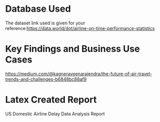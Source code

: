 # Database Used
The dataset link used is given for your reference:https://data.world/dot/airline-on-time-performance-statistics
# Key Findings and Business Use Cases
https://medium.com/@kagneraveenarajendra/the-future-of-air-travel-trends-and-challenges-b6848bc88af9
# Latex Created Report
US Domestic Airline Delay Data Analysis Report
